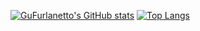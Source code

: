 [![GuFurlanetto's GitHub stats](https://github-readme-stats.vercel.app/api?username=GuFurlanetto&theme=radical&hide=issues,stars,contribs)](https://github.com/GuFurlanetto/github-readme-stats)
  [![Top Langs](https://github-readme-stats.vercel.app/api/top-langs/?username=GuFurlanetto&theme=radical&layout=compact&hide=php,FreeMaker)](https://github.com/GuFurlanetto/github-readme-stats)

<!--
**GuFurlanetto/GuFurlanetto** is a ✨ _special_ ✨ repository because its `README.md` (this file) appears on your GitHub profile.

Here are some ideas to get you started:

- 🔭 I’m currently working on ...
- 🌱 I’m currently learning ...
- 👯 I’m looking to collaborate on ...
- 🤔 I’m looking for help with ...
- 💬 Ask me about ...
- 📫 How to reach me: ...
- 😄 Pronouns: ...
- ⚡ Fun fact: ...
-->
